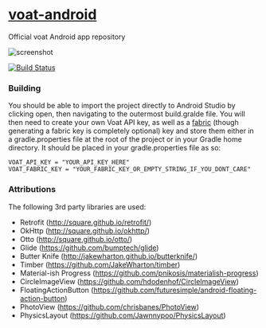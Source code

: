 [voat-android](https://github.com/voat/voat-android)
=========

Official voat Android app repository

![screenshot](https://github.com/Jawnnypoo/voat-android/blob/master/screenshots/screenshot-1.png)

[![Build Status](https://travis-ci.org/voat/voat-android.svg?branch=master)](https://travis-ci.org/voat/voat-android)

### Building

You should be able to import the project directly to Android Studio by clicking open, then navigating to the outermost build.gralde file. You will then need to create your own Voat API key, as well as a [fabric](https://fabric.io) (though generating a fabric key is completely optional) key and store them either in a gradle.properties file at the root of the project or in your Gradle home directory. It should be placed in your gradle.properties file as so:
```Gradle
VOAT_API_KEY = "YOUR_API_KEY_HERE"
VOAT_FABRIC_KEY = "YOUR_FABRIC_KEY_OR_EMPTY_STRING_IF_YOU_DONT_CARE"
```

### Attributions

The following 3rd party libraries are used:

- Retrofit (http://square.github.io/retrofit/)
- OkHttp (http://square.github.io/okhttp/)
- Otto (http://square.github.io/otto/)
- Glide (https://github.com/bumptech/glide)
- Butter Knife (http://jakewharton.github.io/butterknife/)
- Timber (https://github.com/JakeWharton/timber)
- Material-ish Progress (https://github.com/pnikosis/materialish-progress)
- CircleImageView (https://github.com/hdodenhof/CircleImageView)
- FloatingActionButton (https://github.com/futuresimple/android-floating-action-button)
- PhotoView (https://github.com/chrisbanes/PhotoView)
- PhysicsLayout (https://github.com/Jawnnypoo/PhysicsLayout)
